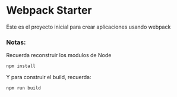 # Webpack Starter

Este es el proyecto inicial para crear aplicaciones  usando webpack

### Notas:
Recuerda reconstruir los modulos de Node

```
npm install
```

Y para construir el build, recuerda:

```
npm run build
```